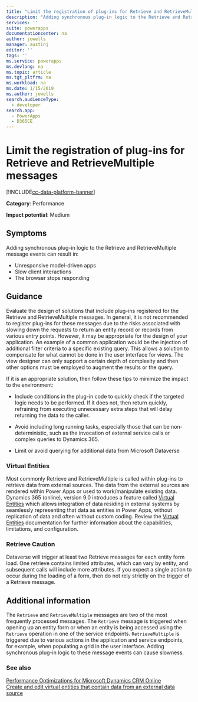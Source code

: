 ```yaml
---
title: "Limit the registration of plug-ins for Retrieve and RetrieveMultiple messages | MicrosoftDocs"
description: "Adding synchronous plug-in logic to the Retrieve and RetrieveMultiple message events can cause slowness."
services: ''
suite: powerapps
documentationcenter: na
author: jowells
manager: austinj
editor: ''
tags: ''
ms.service: powerapps
ms.devlang: na
ms.topic: article
ms.tgt_pltfrm: na
ms.workload: na
ms.date: 1/15/2019
ms.author: jowells
search.audienceType: 
  - developer
search.app: 
  - PowerApps
  - D365CE
---
```

# Limit the registration of plug-ins for Retrieve and RetrieveMultiple messages

[!INCLUDE[cc-data-platform-banner](../../../../includes/cc-data-platform-banner.md)]

**Category**: Performance

**Impact potential**: Medium

<a name='symptoms'></a>

## Symptoms

Adding synchronous plug-in logic to the Retrieve and RetrieveMultiple message events can result in:

- Unresponsive model-driven apps
- Slow client interactions
- The browser stops responding

<a name='guidance'></a>

## Guidance

Evaluate the design of solutions that include plug-ins registered for the Retrieve and RetrieveMultiple messages.  In general, it is not recommended to register plug-ins for these messages due to the risks associated with slowing down the requests to return an entity record or records from various entry points.  However, it may be appropriate for the design of your application. An example of a common application would be the injection of additional filter criteria to a specific existing query. This allows a solution to compensate for what cannot be done in the user interface for views.  The view designer can only support a certain depth of complexity and then other options must be employed to augment the results or the query.

If it is an appropriate solution, then follow these tips to minimize the impact to the environment:

- Include conditions in the plug-in code to quickly check if the targeted logic needs to be performed. If it does not, then return quickly, refraining from executing unnecessary extra steps that will delay returning the data to the caller.

- Avoid including long running tasks, especially those that can be non-deterministic, such as the invocation of external service calls or complex queries to Dynamics 365.

- Limit or avoid querying for additional data from Microsoft Dataverse

### Virtual Entities

Most commonly Retrieve and RetrieveMultiple is called within plug-ins to retrieve data from external sources. The data from the external sources are rendered within Power Apps or used to work/manipulate existing data. Dynamics 365 (online), version 9.0 introduces a feature called [Virtual Entities](/dynamics365/customer-engagement/developer/virtual-entities/get-started-ve) which allows integration of data residing in external systems by seamlessly representing that data as entities in Power Apps, without replication of data and often without custom coding. Review the [Virtual Entities](/dynamics365/customer-engagement/developer/virtual-entities/get-started-ve) documentation for further information about the capabilities, limitations, and configuration.

### Retrieve Caution

Dataverse will trigger at least two Retrieve messages for each entity form load.  One retrieve contains limited attributes, which can vary by entity, and subsequent calls will include more attributes.  If you expect a single action to occur during the loading of a form, then do not rely strictly on the trigger of a Retrieve message.

<a name='additional'></a>

## Additional information

The `Retrieve` and `RetrieveMultiple` messages are two of the most frequently processed messages. The `Retrieve` message is triggered when opening up an entity form or when an entity is being accessed using the `Retrieve` operation in one of the service endpoints. `RetrieveMultiple` is triggered due to various actions in the application and service endpoints, for example, when populating a grid in the user interface.  Adding synchronous plug-in logic to these message events can cause slowness.

<a name='seealso'></a>

### See also

[Performance Optimizations for Microsoft Dynamics CRM Online](https://mbs.microsoft.com/customersource/northamerica/CRM/learning/documentation/user-guides/PerformanceOptimizationsCRMOnlineSuccess)<br />
[Create and edit virtual entities that contain data from an external data source](/powerapps/maker/common-data-service/create-edit-virtual-entities)<br />
